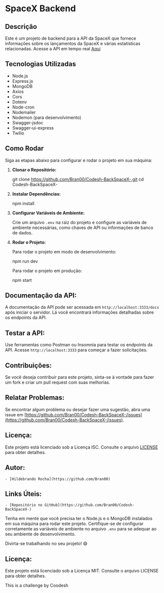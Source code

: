 ﻿# SpaceX Backend

## Descrição

Este é um projeto de backend para a API da SpaceX que fornece informações sobre os lançamentos da SpaceX e várias estatísticas relacionadas.
Acesse a API em tempo real <a href="https://c-sg0n.onrender.com/">Aqui</a>

## Tecnologias Utilizadas

- Node.js
- Express.js
- MongoDB
- Axios
- Cors
- Dotenv
- Node-cron
- Nodemailer
- Nodemon (para desenvolvimento)
- Swagger-jsdoc
- Swagger-ui-express
- Twilio

## Como Rodar

Siga as etapas abaixo para configurar e rodar o projeto em sua máquina:

1. **Clonar o Repositório:**

   git clone https://github.com/Bran00/Codesh-BackSpaceX-.git
   cd Codesh-BackSpaceX-

2. **Instalar Dependências:**

   npm install

3. **Configurar Variáveis de Ambiente:**

   Crie um arquivo `.env` na raiz do projeto e configure as variáveis de ambiente necessárias, como chaves de API ou informações de banco de dados.

4. **Rodar o Projeto:**

   Para rodar o projeto em modo de desenvolvimento:

   npm run dev

   Para rodar o projeto em produção:

   npm start

## Documentação da API:

A documentação da API pode ser acessada em `http://localhost:3333/docs` após iniciar o servidor. Lá você encontrará informações detalhadas sobre os endpoints da API.

## Testar a API:

Use ferramentas como Postman ou Insomnia para testar os endpoints da API. Acesse `http://localhost:3333` para começar a fazer solicitações.

## Contribuições:

Se você deseja contribuir para este projeto, sinta-se à vontade para fazer um fork e criar um pull request com suas melhorias.

## Relatar Problemas:

Se encontrar algum problema ou desejar fazer uma sugestão, abra uma issue em [https://github.com/Bran00/Codesh-BackSpaceX-/issues](https://github.com/Bran00/Codesh-BackSpaceX-/issues).

## Licença:

Este projeto está licenciado sob a Licença ISC. Consulte o arquivo [LICENSE](LICENSE) para obter detalhes.

## Autor:

    - [Hildebrando Rocha](https://github.com/Bran00)

## Links Úteis:

    - [Repositório no GitHub](https://github.com/Bran00/Codesh-BackSpaceX-)

Tenha em mente que você precisa ter o Node.js e o MongoDB instalados em sua máquina para rodar este projeto. Certifique-se de configurar corretamente as variáveis de ambiente no arquivo `.env` para se adequar ao seu ambiente de desenvolvimento.

Divirta-se trabalhando no seu projeto! 😄

## Licença:

Este projeto está licenciado sob a Licença MIT. Consulte o arquivo LICENSE para obter detalhes.

This is a challenge by Coodesh
